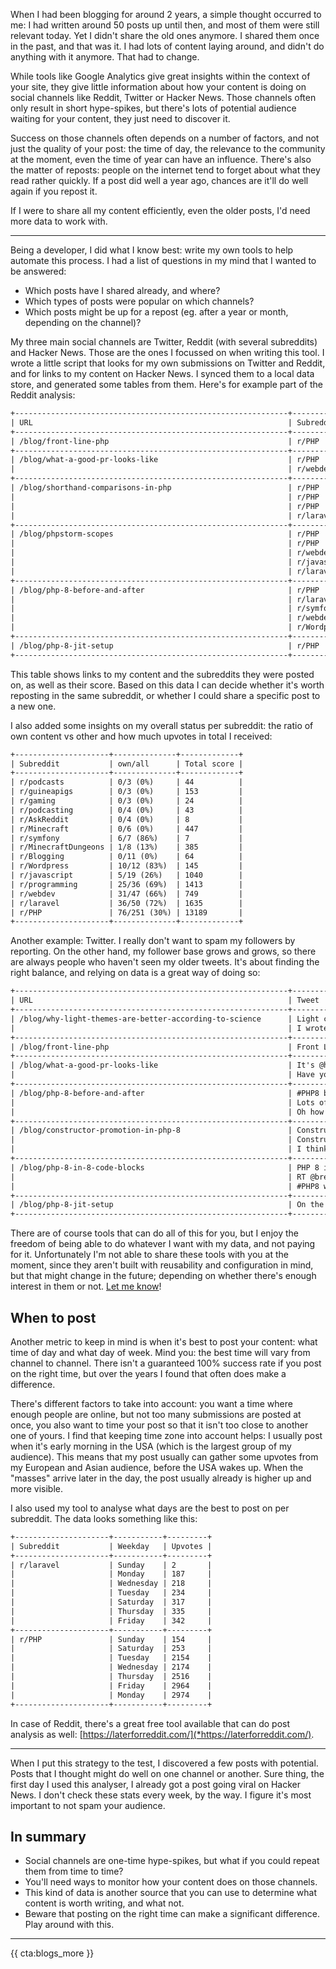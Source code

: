 When I had been blogging for around 2 years, a simple thought occurred to me: I had written around 50 posts up until then, and most of them were still relevant today. Yet I didn't share the old ones anymore. I shared them once in the past, and that was it. I had lots of content laying around, and didn't do anything with it anymore. That had to change. 

While tools like Google Analytics give great insights within the context of your site, they give little information about how your content is doing on social channels like Reddit, Twitter or Hacker News. Those channels often only result in short hype-spikes, but there's lots of potential audience waiting for your content, they just need to discover it.

Success on those channels often depends on a number of factors, and not just the quality of your post: the time of day, the relevance to the community at the moment, even the time of year can have an influence. There's also the matter of reposts: people on the internet tend to forget about what they read rather quickly. If a post did well a year ago, chances are it'll do well again if you repost it. 

If I were to share all my content efficiently, even the older posts, I'd need more data to work with.

---

Being a developer, I did what I know best: write my own tools to help automate this process. I had a list of questions in my mind that I wanted to be answered:

- Which posts have I shared already, and where?
- Which types of posts were popular on which channels?
- Which posts might be up for a repost (eg. after a year or month, depending on the channel)?

My three main social channels are Twitter, Reddit (with several subreddits) and Hacker News. Those are the ones I focussed on when writing this tool. I wrote a little script that looks for my own submissions on Twitter and Reddit, and for links to my content on Hacker News. I synced them to a local data store, and generated some tables from them. Here's for example part of the Reddit analysis:

```txt
+-------------------------------------------------------------+---------------+------------------------------------------+--------+------------------+
| URL                                                         | Subreddit     | Title                                    | Score  | Date             |
+-------------------------------------------------------------+---------------+------------------------------------------+--------+------------------+
| /blog/front-line-php                                        | r/PHP         | Front Line PHP                           | 0      | 2020-10-05 19:00 |
+-------------------------------------------------------------+---------------+------------------------------------------+--------+------------------+
| /blog/what-a-good-pr-looks-like                             | r/PHP         | Some guidelines on making good PRs, esp… | 8      | 2020-10-02 13:25 |
|                                                             | r/webdev      | What a good PR looks like                | 0      | 2020-10-15 13:17 |
+-------------------------------------------------------------+---------------+------------------------------------------+--------+------------------+
| /blog/shorthand-comparisons-in-php                          | r/PHP         | Looking at two basic operators: shortha… | 63     | 2017-11-20 13:44 |
|                                                             | r/PHP         | Shorthand comparisons in PHP, now also … | 74     | 2018-08-20 16:54 |
|                                                             | r/PHP         | A refresher about shorthand comparisons  | 6      | 2020-10-15 13:02 |
|                                                             | r/laravel     | Shorthand comparisons in PHP             | 63     | 2020-10-15 13:17 |
+-------------------------------------------------------------+---------------+------------------------------------------+--------+------------------+
| /blog/phpstorm-scopes                                       | r/PHP         | A tip for phpstorm users: coloured scop… | 149    | 2018-06-07 12:39 |
|                                                             | r/PHP         | Using file scopes in PhpStorm            | 87     | 2020-09-25 12:39 |
|                                                             | r/webdev      | Scopes in any JetBrains IDE              | 10     | 2020-09-26 16:39 |
|                                                             | r/javascript  | Scopes in any JetBrains IDE              | 116    | 2020-09-26 16:39 |
|                                                             | r/laravel     | Configuring PhpStorm scopes              | 29     | 2020-10-19 12:34 |
+-------------------------------------------------------------+---------------+------------------------------------------+--------+------------------+
| /blog/php-8-before-and-after                                | r/PHP         | PHP 8: before and after                  | ⭐️ 121 | 2020-07-20 17:35 |
|                                                             | r/laravel     | PHP 8: before and after                  | ⭐️ 50  | 2020-10-23 13:05 |
|                                                             | r/symfony     | PHP 8: before and after                  | 1      | 2020-10-23 13:05 |
|                                                             | r/webdev      | PHP 8: before and after                  | 13     | 2020-10-23 13:05 |
|                                                             | r/Wordpress   | PHP 8: before and after                  | 30     | 2020-10-23 13:06 |
+-------------------------------------------------------------+---------------+------------------------------------------+--------+------------------+
| /blog/php-8-jit-setup                                       | r/PHP         | How to setup the JIT                     | 42     | 2020-11-04 18:17 |
+-------------------------------------------------------------+---------------+------------------------------------------+--------+------------------+
```

This table shows links to my content and the subreddits they were posted on, as well as their score. Based on this data I can decide whether it's worth reposting in the same subreddit, or whether I could share a specific post to a new one.

I also added some insights on my overall status per subreddit: the ratio of own content vs other and how much upvotes in total I received:

```txt
+---------------------+--------------+-------------+
| Subreddit           | own/all      | Total score |
+---------------------+--------------+-------------+
| r/podcasts          | 0/3 (0%)     | 44          |
| r/guineapigs        | 0/3 (0%)     | 153         |
| r/gaming            | 0/3 (0%)     | 24          |
| r/podcasting        | 0/4 (0%)     | 43          |
| r/AskReddit         | 0/4 (0%)     | 8           |
| r/Minecraft         | 0/6 (0%)     | 447         |
| r/symfony           | 6/7 (86%)    | 7           |
| r/MinecraftDungeons | 1/8 (13%)    | 385         |
| r/Blogging          | 0/11 (0%)    | 64          |
| r/Wordpress         | 10/12 (83%)  | 145         |
| r/javascript        | 5/19 (26%)   | 1040        |
| r/programming       | 25/36 (69%)  | 1413        |
| r/webdev            | 31/47 (66%)  | 749         |
| r/laravel           | 36/50 (72%)  | 1635        |
| r/PHP               | 76/251 (30%) | 13189       |
+---------------------+--------------+-------------+
```

Another example: Twitter. I really don't want to spam my followers by reporting. On the other hand, my follower base grows and grows, so there are always people who haven't seen my older tweets. It's about finding the right balance, and relying on data is a great way of doing so:

```txt
+-------------------------------------------------------------+------------------------------------------+-----------------------------+--------+----------+
| URL                                                         | Tweet                                    | Date                        | Likes  | Retweets |
+-------------------------------------------------------------+------------------------------------------+-----------------------------+--------+----------+
| /blog/why-light-themes-are-better-according-to-science      | Light colour schemes are better, based … | Saturday, 2020-09-26 18:13  | ⭐️ 101 | 🔁 23    |
|                                                             | I wrote something new over the weekend.… | Monday, 2020-09-28 12:08    | ⭐️ 20  | 🔁 1     |
+-------------------------------------------------------------+------------------------------------------+-----------------------------+--------+----------+
| /blog/front-line-php                                        | Front Line PHP: some backstory  https:/… | Monday, 2020-10-05 11:00    | ⭐️ 15  | 🔁 2     |
+-------------------------------------------------------------+------------------------------------------+-----------------------------+--------+----------+
| /blog/what-a-good-pr-looks-like                             | It's @hacktoberfest! Here are some tips… | Friday, 2020-10-02 05:20    | ⭐️ 22  | 🔁 5     |
|                                                             | Have you already submitted your hacktob… | Friday, 2020-10-09 15:03    | ⭐️ 15  | 🔁 3     |
+-------------------------------------------------------------+------------------------------------------+-----------------------------+--------+----------+
| /blog/php-8-before-and-after                                | #PHP8 before and after: the impact PHP … | Monday, 2020-07-20 09:34    | ⭐️ 205 | 🔁 79    |
|                                                             | Lots of things I'll change in my code o… | Wednesday, 2020-08-26 06:39 | ⭐️ 54  | 🔁 15    |
|                                                             | Oh how I look forward using all these s… | Friday, 2020-10-16 05:19    | ⭐️ 98  | 🔁 21    |
+-------------------------------------------------------------+------------------------------------------+-----------------------------+--------+----------+
| /blog/constructor-promotion-in-php-8                        | Constructor property promotion in #PHP … | Friday, 2020-06-12 14:10    | ⭐️ 23  | 🔁 8     |
|                                                             | Constructor property promotion in #PHP … | Friday, 2020-06-12 14:10    | ⭐️ 23  | 🔁 8     |
|                                                             | I think promoted properties are my #1 f… | Monday, 2020-10-26 05:40    | ⭐️ 108 | 🔁 24    |
+-------------------------------------------------------------+------------------------------------------+-----------------------------+--------+----------+
| /blog/php-8-in-8-code-blocks                                | PHP 8 in 8 code blocks https://t.co/2We… | Friday, 2020-05-15 05:58    | ⭐️ 244 | 🔁 96    |
|                                                             | RT @brendt_gd: PHP 8 in 8 code blocks h… | Friday, 2020-05-15 13:36    | ⭐️ 0   | 🔁 96    |
|                                                             | #PHP8 will be here next month, November… | Monday, 2020-10-26 09:57    | ⭐️ 53  | 🔁 8     |
+-------------------------------------------------------------+------------------------------------------+-----------------------------+--------+----------+
| /blog/php-8-jit-setup                                       | On the topic of PHP 8, if you ever need… | Wednesday, 2020-11-04 10:17 | ⭐️ 26  | 🔁 6     |
+-------------------------------------------------------------+------------------------------------------+-----------------------------+--------+----------+
```

There are of course tools that can do all of this for you, but I enjoy the freedom of being able to do whatever I want with my data, and not paying for it. Unfortunately I'm not able to share these tools with you at the moment, since they aren't built with reusability and configuration in mind, but that might change in the future; depending on whether there's enough interest in them or not. [Let me know](*https://twitter.com/brendt_gd)!

## When to post

Another metric to keep in mind is when it's best to post your content: what time of day and what day of week. Mind you: the best time will vary from channel to channel. There isn't a guaranteed 100% success rate if you post on the right time, but over the years I found that often does make a difference.

There's different factors to take into account: you want a time where enough people are online, but not too many submissions are posted at once, you also want to time your post so that it isn't too close to another one of yours. I find that keeping time zone into account helps: I usually post when it's early morning in the USA (which is the largest group of my audience). This means that my post usually can gather some upvotes from my European and Asian audience, before the USA wakes up. When the "masses" arrive later in the day, the post usually already is higher up and more visible.

I also used my tool to analyse what days are the best to post on per subreddit. The data looks something like this:

```txt
+---------------------+-----------+---------+
| Subreddit           | Weekday   | Upvotes |
+---------------------+-----------+---------+
| r/laravel           | Sunday    | 2       |
|                     | Monday    | 187     |
|                     | Wednesday | 218     |
|                     | Tuesday   | 234     |
|                     | Saturday  | 317     |
|                     | Thursday  | 335     |
|                     | Friday    | 342     |
+---------------------+-----------+---------+
| r/PHP               | Sunday    | 154     |
|                     | Saturday  | 253     |
|                     | Tuesday   | 2154    |
|                     | Wednesday | 2174    |
|                     | Thursday  | 2516    |
|                     | Friday    | 2964    |
|                     | Monday    | 2974    |
+---------------------+-----------+---------+
```   

In case of Reddit, there's a great free tool available that can do post analysis as well: [https://laterforreddit.com/](*https://laterforreddit.com/).

---

When I put this strategy to the test, I discovered a few posts with potential. Posts that I thought might do well on one channel or another. Sure thing, the first day I used this analyser, I already got a post going viral on Hacker News. I don't check these stats every week, by the way. I figure it's most important to not spam your audience.

<div class="sidenote">
<h2>In summary</h2>

- Social channels are one-time hype-spikes, but what if you could repeat them from time to time?
- You'll need ways to monitor how your content does on those channels.
- This kind of data is another source that you can use to determine what content is worth writing, and what not.
- Beware that posting on the right time can make a significant difference. Play around with this.
</div>

---

{{ cta:blogs_more }}
